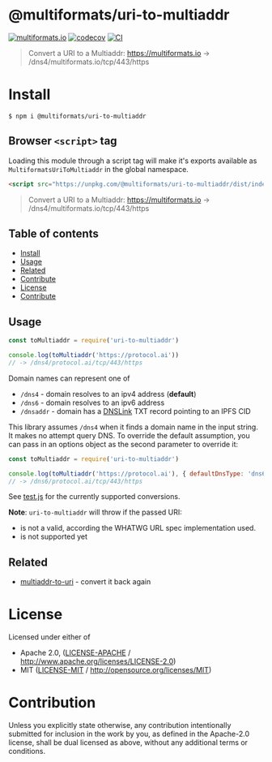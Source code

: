 # @multiformats/uri-to-multiaddr

[![multiformats.io](https://img.shields.io/badge/project-IPFS-blue.svg?style=flat-square)](http://multiformats.io)
[![codecov](https://img.shields.io/codecov/c/github/multiformats/js-uri-to-multiaddr.svg?style=flat-square)](https://codecov.io/gh/multiformats/js-uri-to-multiaddr)
[![CI](https://img.shields.io/github/actions/workflow/status/multiformats/js-uri-to-multiaddr/js-test-and-release.yml?branch=master\&style=flat-square)](https://github.com/multiformats/js-uri-to-multiaddr/actions/workflows/js-test-and-release.yml?query=branch%3Amaster)

> Convert a URI to a Multiaddr: <https://multiformats.io> -> /dns4/multiformats.io/tcp/443/https

# Install

```console
$ npm i @multiformats/uri-to-multiaddr
```

## Browser `<script>` tag

Loading this module through a script tag will make it's exports available as `MultiformatsUriToMultiaddr` in the global namespace.

```html
<script src="https://unpkg.com/@multiformats/uri-to-multiaddr/dist/index.min.js"></script>
```

> Convert a URI to a Multiaddr: <https://multiformats.io> -> /dns4/multiformats.io/tcp/443/https

## Table of contents <!-- omit in toc -->

- [Install](#install)
- [Usage](#usage)
- [Related](#related)
- [Contribute](#contribute)
- [License](#license)
- [Contribute](#contribute-1)

## Usage

```js
const toMultiaddr = require('uri-to-multiaddr')

console.log(toMultiaddr('https://protocol.ai'))
// -> /dns4/protocol.ai/tcp/443/https
```

Domain names can represent one of

- `/dns4` - domain resolves to an ipv4 address (**default**)
- `/dns6` - domain resolves to an ipv6 address
- `/dnsaddr` - domain has a [DNSLink](https://docs.ipfs.io/guides/concepts/dnslink/) TXT record pointing to an IPFS CID

This library assumes `/dns4` when it finds a domain name in the input string.
It makes no attempt query DNS. To override the default assumption, you can pass
in an options object as the second parameter to override it:

```js
const toMultiaddr = require('uri-to-multiaddr')

console.log(toMultiaddr('https://protocol.ai'), { defaultDnsType: 'dns6' })
// -> /dns6/protocol.ai/tcp/443/https
```

See [test.js](./test.js) for the currently supported conversions.

**Note**: `uri-to-multiaddr` will throw if the passed URI:

- is not a valid, according the WHATWG URL spec implementation used.
- is not supported yet

## Related

- [multiaddr-to-uri](https://github.com/multiformats/js-multiaddr-to-uri) - convert it back again

# License

Licensed under either of

- Apache 2.0, ([LICENSE-APACHE](LICENSE-APACHE) / <http://www.apache.org/licenses/LICENSE-2.0>)
- MIT ([LICENSE-MIT](LICENSE-MIT) / <http://opensource.org/licenses/MIT>)

# Contribution

Unless you explicitly state otherwise, any contribution intentionally submitted for inclusion in the work by you, as defined in the Apache-2.0 license, shall be dual licensed as above, without any additional terms or conditions.

